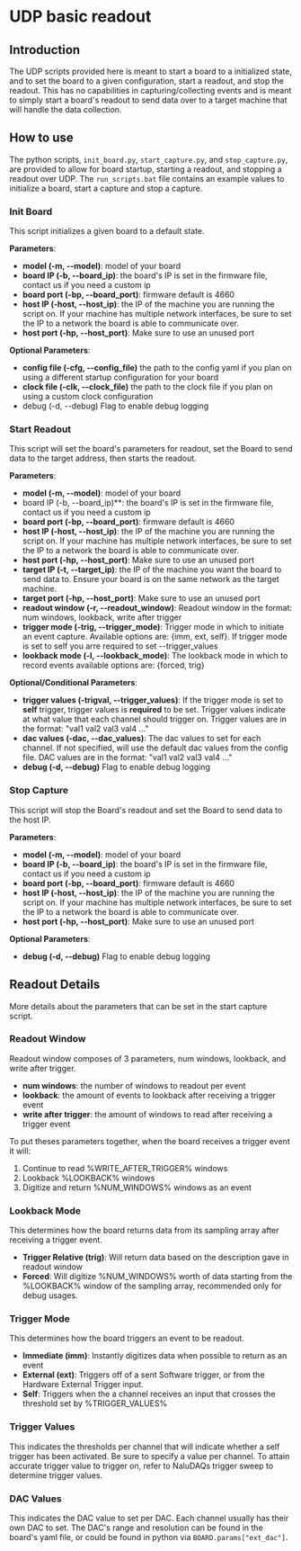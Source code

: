 # UDP basic readout

## Introduction
The UDP scripts provided here is meant to start a board to a initialized state, and to set the board to a given configuration, start a readout, and stop the readout. This has no capabilities in capturing/collecting events and is meant to simply start a board's readout to send data over to a target machine that will handle the data collection.

## How to use

The python scripts, `init_board.py`, `start_capture.py`, and `stop_capture.py`, are provided to allow for board startup, starting a readout, and stopping a readout over UDP. The `run_scripts.bat` file contains an example values to initialize a board, start a capture and stop a capture.

### Init Board

This script initializes a given board to a default state.

**Parameters**:

- **model (-m, --model)**: model of your board
- **board IP (-b, --board_ip)**: the board's IP is set in the firmware file, contact us if you need a custom ip
- **board port (-bp, --board_port)**: firmware default is 4660
- **host IP (-host, --host_ip)**: the IP of the machine you are running the script on. If your machine has multiple network interfaces, be sure to set the IP to a network the board is able to communicate over.
- **host port (-hp, --host_port)**: Make sure to use an unused port


**Optional Parameters**:

- <b>config file (-cfg, --config_file)</b> the path to the config yaml if you plan on using a different startup configuration for your board
- <b>clock file (-clk, --clock_file)</b> the path to the clock file if you plan on using a custom clock configuration
- debug (-d, --debug) Flag to enable debug logging


### Start Readout

This script will set the board's parameters for readout, set the Board to send data to the target address, then starts the readout.


**Parameters**:

- **model (-m, --model)**: model of your board
- board IP (-b, --board_ip)**: the board's IP is set in the firmware file, contact us if you need a custom ip
- **board port (-bp, --board_port)**: firmware default is 4660
- **host IP (-host, --host_ip)**: the IP of the machine you are running the script on. If your machine has multiple network interfaces, be sure to set the IP to a network the board is able to communicate over.
- **host port (-hp, --host_port)**: Make sure to use an unused port
- **target IP (-t, --target_ip)**: the IP of the machine you want the board to send data to. Ensure your board is on the same network as the target machine.
- **target port (-hp, --host_port)**: Make sure to use an unused port
- **readout window (-r, --readout_window)**: Readout window in the format: num windows, lookback, write after trigger
- **trigger mode (-trig, --trigger_mode)**: Trigger mode in which to initiate an event capture. Available options are: {imm, ext, self}. If trigger mode is set to self you arre required to set --trigger_values
- **lookback mode (-l, --lookback_mode)**: The lookback mode in which to record events available options are: {forced, trig}


**Optional/Conditional Parameters**:

- **trigger values (-trigval, --trigger_values)**: If the trigger mode is set to **self** trigger, trigger values is **required** to be set. Trigger values indicate at what value that each channel should trigger on. Trigger values are in the format: "val1 val2 val3 val4 ..."
- **dac values (-dac, --dac_values)**: The dac values to set for each channel. If not specified, will use the default dac values from the config file. DAC values are in the format: "val1 val2 val3 val4 ..."
- **debug (-d, --debug)** Flag to enable debug logging


### Stop Capture

This script will stop the Board's readout and set the Board to send data to the host IP.

**Parameters**:

- **model (-m, --model)**: model of your board
- **board IP (-b, --board_ip)**: the board's IP is set in the firmware file, contact us if you need a custom ip
- **board port (-bp, --board_port)**: firmware default is 4660
- **host IP (-host, --host_ip)**: the IP of the machine you are running the script on. If your machine has multiple network interfaces, be sure to set the IP to a network the board is able to communicate over.
- **host port (-hp, --host_port)**: Make sure to use an unused port


**Optional Parameters**:

- **debug (-d, --debug)** Flag to enable debug logging


## Readout Details

More details about the parameters that can be set in the start capture script.

### Readout Window

Readout window composes of 3 parameters, num windows, lookback, and write after trigger.

- **num windows**: the number of windows to readout per event
- **lookback**: the amount of events to lookback after receiving a trigger event
- **write after trigger**: the amount of windows to read after receiving a trigger event

To put theses parameters together, when the board receives a trigger event it will:

1. Continue to read %WRITE_AFTER_TRIGGER% windows
2. Lookback %LOOKBACK% windows
3. Digitize and return %NUM_WINDOWS% windows as an event


### Lookback Mode

This determines how the board returns data from its sampling array after receiving a trigger event.

- **Trigger Relative (trig)**: Will return data based on the description gave in readout window
- **Forced**: Will digitize %NUM_WINDOWS% worth of data starting from the %LOOKBACK% window of the sampling array, recommended only for debug usages.


### Trigger Mode

This determines how the board triggers an event to be readout.

- **Immediate (imm)**: Instantly digitizes data when possible to return as an event
- **External (ext)**: Triggers off of a sent Software trigger, or from the Hardware External Trigger input.
- **Self**: Triggers when the a channel receives an input that crosses the threshold set by %TRIGGER_VALUES%


### Trigger Values

This indicates the thresholds per channel that will indicate whether a self trigger has been activated. Be sure to specify a value per channel. To attain accurate trigger value to trigger on, refer to NaluDAQs trigger sweep to determine trigger values.

### DAC Values

This indicates the DAC value to set per DAC. Each channel usually has their own DAC to set. The DAC's range and resolution can be found in the board's yaml file, or could be found in python via `BOARD.params["ext_dac"]`.
